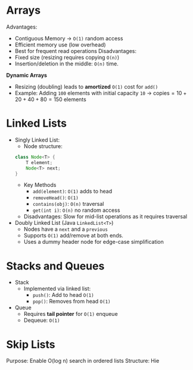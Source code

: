 # Arrays
Advantages:
- Contiguous Memory $\to$ `O(1)` random access
- Efficient memory use (low overhead)
- Best for frequent read operations
Disadvantages:
- Fixed size (resizing requires copying `O(n)`)
- Insertion/deletion in the middle: `O(n)` time.

**Dynamic Arrays**
- Resizing (doubling) leads to **amortized** `O(1)` cost for `add()`
- Example: Adding `100` elements with initial capacity `10` $\to$ $\text{copies} = 10 +20 +40+80 = 150$ elements

# Linked Lists
- Singly Linked List:
	- Node structure:
	```java
	class Node<T> {
		T element;
		Node<T> next;
	}
	```
	- Key Methods
		- `add(element)`: `O(1)` adds to head
		- `removeHead()`: `O(1)`
		- `contains(obj)`: `O(n)` traversal
		- `get(int i)`: `O(n)` no random access
	- Disadvantages: Slow for mid-list operations as it requires traversal
- Doubly Linked List (Java `LinkedList<T>`)
	- Nodes have a `next` and a `previous`
	- Supports `O(1)` add/remove at both ends.
	- Uses a dummy header node for edge-case simplification
# Stacks and Queues
- Stack
	- Implemented via linked list:
		- `push()`: Add to head `O(1)`
		- `pop()`: Removes from head `O(1)` 
- Queue
	- Requires **tail pointer** for `O(1)` enqueue
	- Dequeue: `O(1)` 
# Skip Lists
Purpose: Enable O(log n) search in ordered lists
Structure: Hie